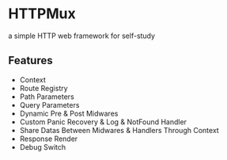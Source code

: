  HTTPMux
===========
a simple HTTP web framework for self-study

Features
------
  * Context
  * Route Registry
  * Path Parameters
  * Query Parameters
  * Dynamic Pre & Post Midwares
  * Custom Panic Recovery & Log & NotFound Handler
  * Share Datas Between Midwares & Handlers Through Context
  * Response Render
  * Debug Switch
